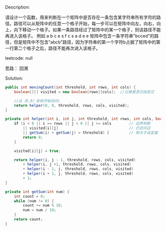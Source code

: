Description:

请设计一个函数，用来判断在一个矩阵中是否存在一条包含某字符串所有字符的路径。路径可以从矩阵中的任意一个格子开始，每一步可以在矩阵中向左，向右，向上，向下移动一个格子。如果一条路径经过了矩阵中的某一个格子，则该路径不能再进入该格子。 例如 
a b c e
s f c s 
a d e e 
矩阵中包含一条字符串"bcced"的路径，但是矩阵中不包含"abcb"路径，因为字符串的第一个字符b占据了矩阵中的第一行第二个格子之后，路径不能再次进入该格子。

leetcode: null

思路：
回溯

Solution:
```java
public int movingCount(int threshold, int rows, int cols) {
    boolean[][] visited = new boolean[rows][cols];  //记录是否已经走过

    //从（0,0）坐标开始访问;
    return helper(0, 0, threshold, rows, cols, visited);
}

private int helper(int i, int j, int threshold, int rows, int cols, boolean[][] visited) {
    if (i < 0 || i >= rows || j < 0 || j >= cols        // 边界判断
        || visited[i][j]                                // 已访问过
        || getSum(i) + getSum(j) > threshold) {         // 和大于设定值
        return 0;
    }

    visited[i][j] = true;

    return helper(i, j - 1, threshold, rows, cols, visited) 
        + helper(i, j +1, threshold, rows, cols, visited) 
        + helper(i - 1, j, threshold, rows, cols, visited) 
        + helper(i + 1, j, threshold, rows, cols, visited) 
        + 1;
}

private int getSum(int num) {
    int count = 0;
    while (num != 0) {
        count += num % 10;
        num = num / 10;
    }
    return count;
}
```
